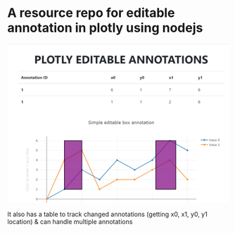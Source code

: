 # A resource repo for editable annotation in plotly using nodejs

![ouput-gif](./output_new.gif)

It also has a table to track changed annotations (getting x0, x1, y0, y1 location)
& can handle multiple annotations
